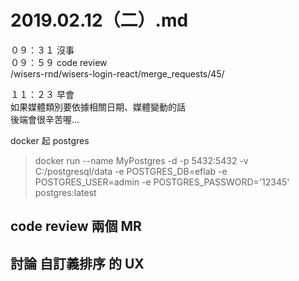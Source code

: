 # 2019.02.12（二）.md

０９：３１ 沒事  
０９：５９ code review  
/wisers-rnd/wisers-login-react/merge_requests/45/  

１１：２３ 早會  
如果媒體類別要依據相關日期、媒體變動的話  
後端會很辛苦喔...  

docker 起 postgres
> docker run --name MyPostgres -d -p 5432:5432 -v C:/postgresql/data -e POSTGRES_DB=eflab -e POSTGRES_USER=admin -e POSTGRES_PASSWORD='12345' postgres:latest

## code review 兩個 MR
## 討論 自訂義排序 的 UX
